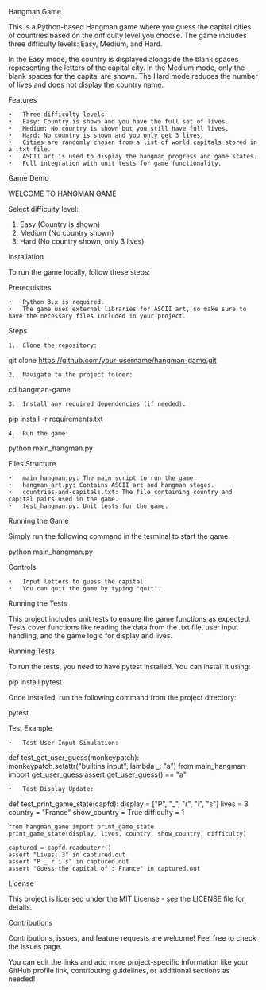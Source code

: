 Hangman Game

This is a Python-based Hangman game where you guess the capital cities of countries based on the difficulty level you choose. The game includes three difficulty levels: Easy, Medium, and Hard.

In the Easy mode, the country is displayed alongside the blank spaces representing the letters of the capital city. In the Medium mode, only the blank spaces for the capital are shown. The Hard mode reduces the number of lives and does not display the country name.

Features

	•	Three difficulty levels:
	•	Easy: Country is shown and you have the full set of lives.
	•	Medium: No country is shown but you still have full lives.
	•	Hard: No country is shown and you only get 3 lives.
	•	Cities are randomly chosen from a list of world capitals stored in a .txt file.
	•	ASCII art is used to display the hangman progress and game states.
	•	Full integration with unit tests for game functionality.

Game Demo

WELCOME TO HANGMAN GAME

Select difficulty level:
1. Easy (Country is shown)
2. Medium (No country shown)
3. Hard (No country shown, only 3 lives)

Installation

To run the game locally, follow these steps:

Prerequisites

	•	Python 3.x is required.
	•	The game uses external libraries for ASCII art, so make sure to have the necessary files included in your project.

Steps

	1.	Clone the repository:

git clone https://github.com/your-username/hangman-game.git


	2.	Navigate to the project folder:

cd hangman-game


	3.	Install any required dependencies (if needed):

pip install -r requirements.txt


	4.	Run the game:

python main_hangman.py



Files Structure

	•	main_hangman.py: The main script to run the game.
	•	hangman_art.py: Contains ASCII art and hangman stages.
	•	countries-and-capitals.txt: The file containing country and capital pairs used in the game.
	•	test_hangman.py: Unit tests for the game.

Running the Game

Simply run the following command in the terminal to start the game:

python main_hangman.py

Controls

	•	Input letters to guess the capital.
	•	You can quit the game by typing "quit".

Running the Tests

This project includes unit tests to ensure the game functions as expected. Tests cover functions like reading the data from the .txt file, user input handling, and the game logic for display and lives.

Running Tests

To run the tests, you need to have pytest installed. You can install it using:

pip install pytest

Once installed, run the following command from the project directory:

pytest

Test Example

	•	Test User Input Simulation:

def test_get_user_guess(monkeypatch):
    monkeypatch.setattr("builtins.input", lambda _: "a")
    from main_hangman import get_user_guess
    assert get_user_guess() == "a"


	•	Test Display Update:

def test_print_game_state(capfd):
    display = ["P", "_", "r", "i", "s"]
    lives = 3
    country = "France"
    show_country = True
    difficulty = 1

    from hangman_game import print_game_state
    print_game_state(display, lives, country, show_country, difficulty)
    
    captured = capfd.readouterr()
    assert "Lives: 3" in captured.out
    assert "P _ r i s" in captured.out
    assert "Guess the capital of : France" in captured.out



License

This project is licensed under the MIT License - see the LICENSE file for details.

Contributions

Contributions, issues, and feature requests are welcome! Feel free to check the issues page.

You can edit the links and add more project-specific information like your GitHub profile link, contributing guidelines, or additional sections as needed!